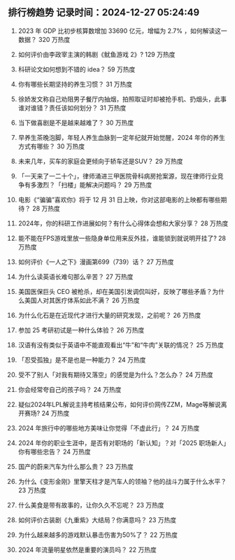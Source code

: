 
## 排行榜趋势 记录时间：2024-12-27 05:24:49
  
  1. 2023 年 GDP 比初步核算数增加 33690 亿元，增幅为 2.7% ，如何解读这一数据？ 320 万热度
    
  2. 如何评价由李政宰主演的韩剧《鱿鱼游戏 2》? 129 万热度
    
  3. 科研论文如何想到不错的 idea？ 59 万热度
    
  4. 你有哪些长期坚持的养生习惯？ 31 万热度
    
  5. 徐娇发文称自己劝阻男子餐厅内抽烟，拍照取证时却被抢手机、扔烟头，此事谁对谁错？责任该如何划分？ 31 万热度
    
  6. 当下做喜剧是不是越来越难了？ 30 万热度
    
  7. 早养生茶晚泡脚，年轻人养生血脉到一定年纪就开始觉醒，2024 年你的养生方式有哪些？ 30 万热度
    
  8. 未来几年，买车的家庭会更倾向于轿车还是SUV？ 29 万热度
    
  9. 「一天来了一二十个」，律师涌进三甲医院骨科病房抢案源，现在律师行业竞争有多激烈？「扫楼」能解决问题吗？ 29 万热度
    
  10. 电影《“骗骗”喜欢你》将于 12 月 31 日上映，你对这部电影的上映都有哪些期待？ 28 万热度
    
  11. 2024年，你的科研工作进展如何？有什么心得体会想和大家分享？ 28 万热度
    
  12. 能不能在FPS游戏里放一些隐身单位用来反外挂，谁能锁到就说明开挂了? 28 万热度
    
  13. 如何评价《一人之下》漫画第699（739）话？ 27 万热度
    
  14. 为什么读英语长难句那么辛苦？ 27 万热度
    
  15. 美国医保巨头 CEO 被枪杀，却在美国引发调侃叫好，反映了哪些矛盾？为什么美国人对其医疗体系如此不满？ 26 万热度
    
  16. 为什么化石是在近现代才进行大量的研究发现，之前呢？ 26 万热度
    
  17. 参加 25 考研初试是一种什么体验？ 26 万热度
    
  18. 汉语有没有类似于英语中不能直观看出“牛”和“牛肉”关联的情况？ 25 万热度
    
  19. 「忍受孤独」是不是也是一种能力？ 24 万热度
    
  20. 受不了别人「对我有期待又落空」的感觉是为什么？怎么办？ 24 万热度
    
  21. 你会经常夸自己的孩子吗？ 24 万热度
    
  22. 疑似2024年LPL解说主持考核结果公布，如何评价网传ZZM，Mage等解说离开赛场? 24 万热度
    
  23. 2024 年旅行中的哪些地方美味让你觉得「不虚此行」？ 24 万热度
    
  24. 2024 年你的职业生涯中，是否有对职场的「新认知」？对「2025 职场新人」你有哪些忠告？ 24 万热度
    
  25. 国产的蔚来汽车为什么那么贵？ 23 万热度
    
  26. 为什么《变形金刚》里擎天柱才是汽车人的领袖？他的战斗力属于什么水平？ 23 万热度
    
  27. 什么美食是带有故事的，让你久久不忘呢？ 23 万热度
    
  28. 如何评价古装剧《九重紫》大结局？你满意吗？ 23 万热度
    
  29. 为什么越来越多的游戏默认暴击伤害为50%了？ 22 万热度
    
  30. 2024 年流量明星依然是重要的演员吗？ 22 万热度
    